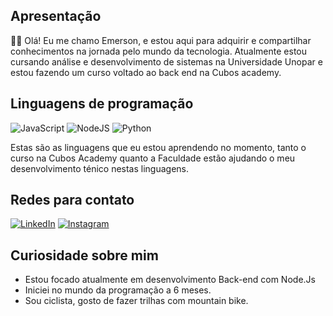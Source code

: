## Apresentação
🙋‍♂️ Olá! Eu me chamo Emerson, e estou aqui para adquirir e compartilhar conhecimentos na jornada pelo mundo da tecnologia. Atualmente estou cursando análise e desenvolvimento de sistemas na Universidade Unopar e estou fazendo um curso voltado ao back end na Cubos academy.

## Linguagens de programação
![JavaScript](https://img.shields.io/badge/JavaScript-000?style=for-the-badge&logo=javascript) ![NodeJS](https://img.shields.io/badge/node.js-6DA55F?style=for-the-badge&logo=node.js&logoColor=white) ![Python](https://img.shields.io/badge/Python-000?style=for-the-badge&logo=python) 

Estas são as linguagens que eu estou aprendendo no momento, tanto o curso na Cubos Academy quanto a Faculdade estão ajudando o meu desenvolvimento ténico nestas linguagens.

## Redes para contato
[![LinkedIn](https://img.shields.io/badge/LinkedIn-000?style=for-the-badge&logo=linkedin&logoColor=0E76A8)](www.linkedin.com/in/emerson-souza-6a6a00223) 
[![Instagram](https://img.shields.io/badge/Instagram-000?style=for-the-badge&logo=instagram)](https://instagram.com/emerson.f.souza?utm_source=qr&igshid=YzU1NGVlODEzOA%3D%3D)

## Curiosidade sobre mim
  
- Estou focado atualmente em desenvolvimento Back-end com Node.Js
- Iniciei no mundo da programação a 6 meses.
- Sou ciclista, gosto de fazer trilhas com mountain bike.
